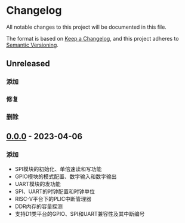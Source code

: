 # Changelog

All notable changes to this project will be documented in this file.

The format is based on [Keep a Changelog](https://keepachangelog.com/en/1.0.0/), and this project adheres
to [Semantic Versioning](https://semver.org/spec/v2.0.0.html).

## Unreleased

### 添加

### 修复

### 删除

## [0.0.0] - 2023-04-06

### 添加

- SPI模块的初始化、单倍速读和写功能
- GPIO模块的模式配置、数字输入和数字输出
- UART模块的发功能
- SPI、UART的时钟配置和时钟单位
- RISC-V平台下的PLIC中断管理器
- DDR内存的容量探测
- 支持D1类平台的GPIO、SPI和UART兼容性及其中断编号

[Unreleased]: https://github.com/rustsbi/rustsbi/compare/v0.0.0...HEAD
[0.0.0]: https://github.com/rustsbi/allwinner-hal/releases/tag/v0.0.0
